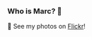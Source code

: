 ### Who is Marc? 🤔

🌱 See my photos on [Flickr](https://www.flickr.com/photos/ueni/)!

<!--
- 🔭 I’m currently working on ...
- 🌱 I’m currently learning ...
- 👯 I’m looking to collaborate on ...
- 👋 I’m looking for help with ...
- 💬 Ask me about ...
- 📫 How to reach me: ...
- 😄 Pronouns: ...
- ⚡ Fun fact: ...
-->
